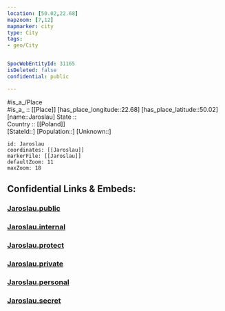 ```yaml
---
location: [50.02,22.68] 
mapzoom: [7,12] 
mapmarker: city 
type: City
tags:
- geo/City


SpocWebEntityId: 31165
isDeleted: false
confidential: public

---
```

#is_a_/Place  
#is_a_ :: [[Place]] 
[has_place_longitude::22.68] 
[has_place_latitude::50.02] 
[name::Jaroslau] 
State ::  
Country :: [[Poland]]  
[StateId::] 
[Population::] 
[Unknown::] 


```leaflet
id: Jaroslau
coordinates: [[Jaroslau]] 
markerFile: [[Jaroslau]] 
defaultZoom: 11 
maxZoom: 18
```


## Confidential Links & Embeds: 

### [Jaroslau.public](/_public/\Earth\Continent\Europe\Europe~East\Poland\Provinces~Poland\Subcarpathian\CityJaroslau.public.md) 

### [Jaroslau.internal](/_internal/\Earth\Continent\Europe\Europe~East\Poland\Provinces~Poland\Subcarpathian\CityJaroslau.internal.md) 

### [Jaroslau.protect](/_protect/\Earth\Continent\Europe\Europe~East\Poland\Provinces~Poland\Subcarpathian\CityJaroslau.protect.md) 

### [Jaroslau.private](/_private/\Earth\Continent\Europe\Europe~East\Poland\Provinces~Poland\Subcarpathian\CityJaroslau.private.md) 

### [Jaroslau.personal](/_personal/\Earth\Continent\Europe\Europe~East\Poland\Provinces~Poland\Subcarpathian\CityJaroslau.personal.md) 

### [Jaroslau.secret](/_secret/\Earth\Continent\Europe\Europe~East\Poland\Provinces~Poland\Subcarpathian\CityJaroslau.secret.md)

